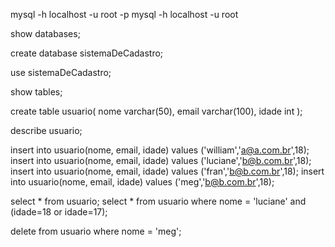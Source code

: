 mysql -h localhost -u root -p
mysql -h localhost -u root

show databases;

create database sistemaDeCadastro;

use sistemaDeCadastro;

show tables;

create table usuario(
 nome   varchar(50),
 email  varchar(100),
 idade  int 
);

describe usuario;


insert into usuario(nome, email, idade) values ('william','a@a.com.br',18);
insert into usuario(nome, email, idade) values ('luciane','b@b.com.br',18);
insert into usuario(nome, email, idade) values ('fran','b@b.com.br',18);
insert into usuario(nome, email, idade) values ('meg','b@b.com.br',18);

select * from usuario;
select * from usuario where nome = 'luciane' and (idade=18 or idade=17);

delete from usuario where nome = 'meg';
